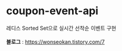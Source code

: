 # coupon-event-api

레디스 Sorted Set으로 실시간 선착순 이벤트 구현<br><br>
**블로그** : https://wonseokan.tistory.com/7

